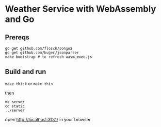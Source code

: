 # Weather Service with WebAssembly and Go

## Prereqs

```
go get github.com/flosch/pongo2
go get github.com/buger/jsonparser
make bootstrap # to refresh wasm_exec.js
```

## Build and run

`make thick` or `make thin`

then

```
mk server
cd static
../server
```

open [http://localhost:3131/](http://localhost:3131/) in your browser
